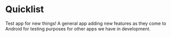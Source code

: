 # Quicklist
Test app for new things!
A general app adding new features as they come to Android for testing purposes for other apps we have in development.

